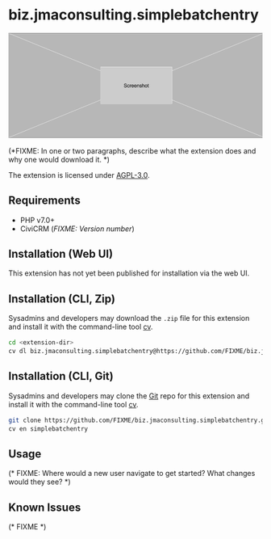 # biz.jmaconsulting.simplebatchentry

![Screenshot](/images/screenshot.png)

(*FIXME: In one or two paragraphs, describe what the extension does and why one would download it. *)

The extension is licensed under [AGPL-3.0](LICENSE.txt).

## Requirements

* PHP v7.0+
* CiviCRM (*FIXME: Version number*)

## Installation (Web UI)

This extension has not yet been published for installation via the web UI.

## Installation (CLI, Zip)

Sysadmins and developers may download the `.zip` file for this extension and
install it with the command-line tool [cv](https://github.com/civicrm/cv).

```bash
cd <extension-dir>
cv dl biz.jmaconsulting.simplebatchentry@https://github.com/FIXME/biz.jmaconsulting.simplebatchentry/archive/master.zip
```

## Installation (CLI, Git)

Sysadmins and developers may clone the [Git](https://en.wikipedia.org/wiki/Git) repo for this extension and
install it with the command-line tool [cv](https://github.com/civicrm/cv).

```bash
git clone https://github.com/FIXME/biz.jmaconsulting.simplebatchentry.git
cv en simplebatchentry
```

## Usage

(* FIXME: Where would a new user navigate to get started? What changes would they see? *)

## Known Issues

(* FIXME *)
